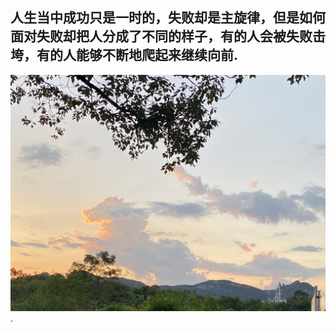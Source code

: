 **人生当中成功只是一时的，失败却是主旋律，但是如何面对失败却把人分成了不同的样子，有的人会被失败击垮，有的人能够不断地爬起来继续向前.**
---
![坚持](https://github.com/Mrhelloyang/Mrhelloyang/blob/main/%E7%85%A7%E7%89%87.jpg).
